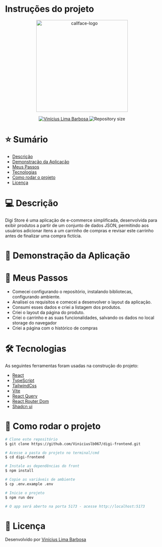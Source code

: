 # Instruções do projeto
<p align="center">
  <img src="https://www.digi.ag/hs-fs/hubfs/Horizontal_Vermelho-8.png?width=200&height=94&name=Horizontal_Vermelho-8.png" alt="callface-logo" width="300"/>
</p>
<p align="center">	
   <a href="https://www.linkedin.com/in/viniciuslb0/">
      <img alt="Vinícius Lima Barbosa" src="https://img.shields.io/badge/-Vinicius%20Lima%20Barbosa-E73C5B?style=flat&logo=Linkedin&logoColor=white" />
   </a>
  <img alt="Repository size" src="https://img.shields.io/github/repo-size/Viniciuslb067/digi-frontend?color=E73C5B">
</p>

# ⭐ Sumário

* [Descrição](#descricão)
* [Demonstração da Aplicação](#demonstracao-da-aplicacao)
* [Meus Passos](#meus-passos)
* [Tecnologias](#Tecnologias)
* [Como rodar o projeto](#como-rodar-o-projeto)
* [Licença](#licença)

# 💻 Descrição
Digi Store é uma aplicação de e-commerce simplificada, desenvolvida para exibir produtos a partir de um conjunto de dados JSON, permitindo aos usuários adicionar itens a um carrinho de compras e revisar este carrinho antes de finalizar uma compra fictícia.

# 📱 Demonstração da Aplicação
<p align="center">





</p>

# 🚀 Meus Passos
 - Comecei configurando o repositório, instalando bibliotecas, configurando ambiente.
 - Analisei os requisitos e comecei a desenvolver o layout da aplicação.
 - Consumi esses dados e criei a listagem dos produtos.
 - Criei o layout da página do produto.
 - Criei o carrinho e as suas funcionalidades, salvando os dados no local storage do navegador
 - Criei a página com o histórico de compras

# 🛠 Tecnologias
As seguintes ferramentas foram usadas na construção do projeto:
* [React](https://react.dev/)
* [TypeScript](https://www.typescriptlang.org/)
* [TailwindCss](https://tailwindcss.com/)
* [Vite](https://vitejs.dev/)
* [React Query](https://tanstack.com/query/v3/)
* [React Router Dom](https://reactrouter.com/en/main)
* [Shadcn ui](https://ui.shadcn.com/)


# 🚀 Como rodar o projeto

```bash
# Clone este repositório
$ git clone https://github.com/Viniciuslb067/digi-frontend.git

# Acesse a pasta do projeto no terminal/cmd
$ cd digi-frontend

# Instale as dependências do front
$ npm install

# Copie as variáveis de ambiente
$ cp .env.example .env

# Inicie o projeto
$ npm run dev

# O app será aberto na porta 5173 - acesse http://localhost:5173
```

# 📝 Licença
Desenvolvido por [Vinícius Lima Barbosa](https://www.linkedin.com/in/viniciuslb0/)
